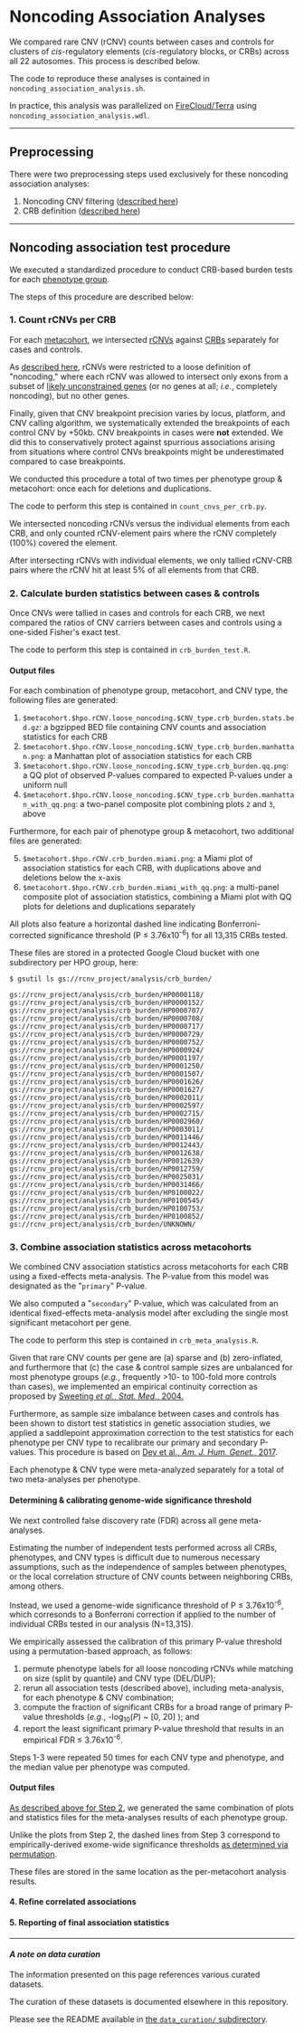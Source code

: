# Noncoding Association Analyses  

We compared rare CNV (rCNV) counts between cases and controls for clusters of _cis_-regulatory elements (_cis_-regulatory blocks, or CRBs) across all 22 autosomes. This process is described below.  

The code to reproduce these analyses is contained in `noncoding_association_analysis.sh`.  

In practice, this analysis was parallelized on [FireCloud/Terra](https://terra.bio) using `noncoding_association_analysis.wdl`.  

---  

## Preprocessing  

There were two preprocessing steps used exclusively for these noncoding association analyses:

1. Noncoding CNV filtering ([described here](https://github.com/talkowski-lab/rCNV2/tree/master/data_curation/CNV#noncoding-subsets))  
2. CRB definition ([described here](https://github.com/talkowski-lab/rCNV2/tree/master/data_curation/genome_annotations))  

---  

## Noncoding association test procedure  

We executed a standardized procedure to conduct CRB-based burden tests for each [phenotype group](https://github.com/talkowski-lab/rCNV2/tree/master/data_curation/phenotype/).  

The steps of this procedure are described below:  

### 1. Count rCNVs per CRB  

For each [metacohort](https://github.com/talkowski-lab/rCNV2/tree/master/data_curation/phenotype/), we intersected [rCNVs](https://github.com/talkowski-lab/rCNV2/tree/master/data_curation/CNV#curation-steps-rare-cnvs) against [CRBs](https://github.com/talkowski-lab/rCNV2/tree/master/data_curation/genome_annotations) separately for cases and controls.  

As [described here](https://github.com/talkowski-lab/rCNV2/tree/master/data_curation/CNV#noncoding-subsets), rCNVs were restricted to a loose definition of "noncoding," where each rCNV was allowed to intersect only exons from a subset of [likely unconstrained genes](https://github.com/talkowski-lab/rCNV2/tree/master/data_curation/gene#gene-set-definitions) (or no genes at all; _i.e._, completely noncoding), but no other genes.  

Finally, given that CNV breakpoint precision varies by locus, platform, and CNV calling algorithm, we systematically extended the breakpoints of each control CNV by +50kb. CNV breakpoints in cases were **not** extended. We did this to conservatively protect against spurrious associations arising from situations where control CNVs breakpoints might be underestimated compared to case breakpoints.  

We conducted this procedure a total of two times per phenotype group & metacohort: once each for deletions and duplications.  

The code to perform this step is contained in `count_cnvs_per_crb.py`.  

We intersected noncoding rCNVs versus the individual elements from each CRB, and only counted rCNV-element pairs where the rCNV completely (100%) covered the element.  

After intersecting rCNVs with individual elements, we only tallied rCNV-CRB pairs where the rCNV hit at least 5% of all elements from that CRB.  

### 2. Calculate burden statistics between cases & controls  

Once CNVs were tallied in cases and controls for each CRB, we next compared the ratios of CNV carriers between cases and controls using a one-sided Fisher's exact test.  

The code to perform this step is contained in `crb_burden_test.R`.  

#### Output files  

For each combination of phenotype group, metacohort, and CNV type, the following files are generated:  

1. `$metacohort.$hpo.rCNV.loose_noncoding.$CNV_type.crb_burden.stats.bed.gz`: a bgzipped BED file containing CNV counts and association statistics for each CRB  
2. `$metacohort.$hpo.rCNV.loose_noncoding.$CNV_type.crb_burden.manhattan.png`: a Manhattan plot of association statistics for each CRB
3. `$metacohort.$hpo.rCNV.loose_noncoding.$CNV_type.crb_burden.qq.png`: a QQ plot of observed P-values compared to expected P-values under a uniform null  
4. `$metacohort.$hpo.rCNV.loose_noncoding.$CNV_type.crb_burden.manhattan_with_qq.png`: a two-panel composite plot combining plots `2` and `3`, above  

Furthermore, for each pair of phenotype group & metacohort, two additional files are generated:  

5. `$metacohort.$hpo.rCNV.crb_burden.miami.png`: a Miami plot of association statistics for each CRB, with duplications above and deletions below the x-axis  
6. `$metacohort.$hpo.rCNV.crb_burden.miami_with_qq.png`: a multi-panel composite plot of association statistics, combining a Miami plot with QQ plots for deletions and duplications separately  

All plots also feature a horizontal dashed line indicating Bonferroni-corrected significance threshold (P ≤ 3.76x10<sup>-6</sup>) for all 13,315 CRBs tested.  

These files are stored in a protected Google Cloud bucket with one subdirectory per HPO group, here:  
```
$ gsutil ls gs://rcnv_project/analysis/crb_burden/

gs://rcnv_project/analysis/crb_burden/HP0000118/
gs://rcnv_project/analysis/crb_burden/HP0000152/
gs://rcnv_project/analysis/crb_burden/HP0000707/
gs://rcnv_project/analysis/crb_burden/HP0000708/
gs://rcnv_project/analysis/crb_burden/HP0000717/
gs://rcnv_project/analysis/crb_burden/HP0000729/
gs://rcnv_project/analysis/crb_burden/HP0000752/
gs://rcnv_project/analysis/crb_burden/HP0000924/
gs://rcnv_project/analysis/crb_burden/HP0001197/
gs://rcnv_project/analysis/crb_burden/HP0001250/
gs://rcnv_project/analysis/crb_burden/HP0001507/
gs://rcnv_project/analysis/crb_burden/HP0001626/
gs://rcnv_project/analysis/crb_burden/HP0001627/
gs://rcnv_project/analysis/crb_burden/HP0002011/
gs://rcnv_project/analysis/crb_burden/HP0002597/
gs://rcnv_project/analysis/crb_burden/HP0002715/
gs://rcnv_project/analysis/crb_burden/HP0002960/
gs://rcnv_project/analysis/crb_burden/HP0003011/
gs://rcnv_project/analysis/crb_burden/HP0011446/
gs://rcnv_project/analysis/crb_burden/HP0012443/
gs://rcnv_project/analysis/crb_burden/HP0012638/
gs://rcnv_project/analysis/crb_burden/HP0012639/
gs://rcnv_project/analysis/crb_burden/HP0012759/
gs://rcnv_project/analysis/crb_burden/HP0025031/
gs://rcnv_project/analysis/crb_burden/HP0031466/
gs://rcnv_project/analysis/crb_burden/HP0100022/
gs://rcnv_project/analysis/crb_burden/HP0100545/
gs://rcnv_project/analysis/crb_burden/HP0100753/
gs://rcnv_project/analysis/crb_burden/HP0100852/
gs://rcnv_project/analysis/crb_burden/UNKNOWN/
```

### 3. Combine association statistics across metacohorts  

We combined CNV association statistics across metacohorts for each CRB using a fixed-effects meta-analysis. The P-value from this model was designated as the "`primary`" P-value.  

We also computed a "`secondary`" P-value, which was calculated from an identical fixed-effects meta-analysis model after excluding the single most significant metacohort per gene.  

The code to perform this step is contained in `crb_meta_analysis.R`.  

Given that rare CNV counts per gene are (a) sparse and (b) zero-inflated, and furthermore that (c) the case & control sample sizes are unbalanced for most phenotype groups (_e.g._, frequently >10- to 100-fold more controls than cases), we implemented an empirical continuity correction as proposed by [Sweeting _et al._, _Stat. Med._, 2004.](https://onlinelibrary.wiley.com/doi/10.1002/sim.1761)  

Furthermore, as sample size imbalance between cases and controls has been shown to distort test statistics in genetic association studies, we applied a saddlepoint approximation correction to the test statistics for each phenotype per CNV type to recalibrate our primary and secondary P-values. This procedure is based on [Dey et al., _Am. J. Hum. Genet._, 2017](https://www.ncbi.nlm.nih.gov/pmc/articles/PMC5501775/).  

Each phenotype & CNV type were meta-analyzed separately for a total of two meta-analyses per phenotype.  

#### Determining & calibrating genome-wide significance threshold  

We next controlled false discovery rate (FDR) across all gene meta-analyses.  

Estimating the number of independent tests performed across all CRBs, phenotypes, and CNV types is difficult due to numerous necessary assumptions, such as the independence of samples between phenotypes, or the local correlation structure of CNV counts between neighboring CRBs, among others.    

Instead, we used a genome-wide significance threshold of P ≤ 3.76x10<sup>-6</sup>, which corresonds to a Bonferroni correction if applied to the number of individual CRBs tested in our analysis (N=13,315).  

We empirically assessed the calibration of this primary P-value threshold using a permutation-based approach, as follows:  

1. permute phenotype labels for all loose noncoding rCNVs while matching on size (split by quantile) and CNV type (DEL/DUP);  
2. rerun all association tests (described above), including meta-analysis, for each phenotype & CNV combination;   
3. compute the fraction of significant CRBs for a broad range of primary P-value thresholds (_e.g._, -log<sub>10</sub>(_P_) ~ [0, 20] ); and
4. report the least significant primary P-value threshold that results in an empirical FDR ≤ 3.76x10<sup>-6</sup>.  

Steps 1-3 were repeated 50 times for each CNV type and phenotype, and the median value per phenotype was computed.

#### Output files  

[As described above for Step 2](https://github.com/talkowski-lab/rCNV2/tree/master/analysis/noncoding#output-files), we generated the same combination of plots and statistics files for the meta-analyses results of each phenotype group.  

Unlike the plots from Step 2, the dashed lines from Step 3 correspond to empirically-derived exome-wide significance thresholds [as determined via permutation](https://github.com/talkowski-lab/rCNV2/tree/master/analysis/noncoding#determining-and-calibrating-genome-wide-significance-threshold).  

These files are stored in the same location as the per-metacohort analysis results.  

#### 4. Refine correlated associations  

#### 5. Reporting of final association statistics  

---  

#### _A note on data curation_  

The information presented on this page references various curated datasets.  

The curation of these datasets is documented elsewhere in this repository.  

Please see the README available in [the `data_curation/` subdirectory](https://github.com/talkowski-lab/rCNV2/tree/master/data_curation/).  

